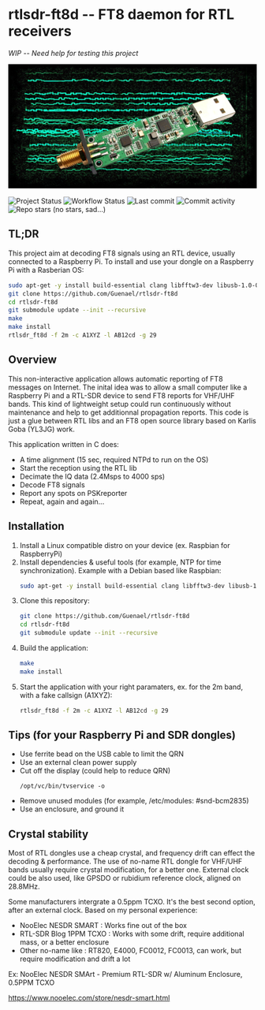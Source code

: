 # rtlsdr-ft8d -- FT8 daemon for RTL receivers

*WIP -- Need help for testing this project*

![rtlsdr-wsprd](art/rtlsdr-ft8d-web.jpg)

![Project Status](https://img.shields.io/badge/project-broken-red)
![Workflow Status](https://img.shields.io/github/workflow/status/Guenael/rtlsdr-ft8d/CI)
![Last commit](https://img.shields.io/github/last-commit/Guenael/rtlsdr-ft8d)
![Commit activity](https://img.shields.io/github/commit-activity/m/Guenael/rtlsdr-ft8d)
![Repo stars](https://img.shields.io/github/stars/Guenael/rtlsdr-ft8d?style=social) (no stars, sad...)

## TL;DR

This project aim at decoding FT8 signals using an RTL device, usually connected to a Raspberry Pi.
To install and use your dongle on a Raspberry Pi with a Rasberian OS:

```bash
sudo apt-get -y install build-essential clang libfftw3-dev libusb-1.0-0-dev librtlsdr-dev libcurl4-gnutls-dev ntp
git clone https://github.com/Guenael/rtlsdr-ft8d
cd rtlsdr-ft8d
git submodule update --init --recursive
make
make install
rtlsdr_ft8d -f 2m -c A1XYZ -l AB12cd -g 29
```

## Overview

This non-interactive application allows automatic reporting of FT8 messages on Internet. The inital idea was to allow a small computer like a Raspberry Pi and a RTL-SDR device to send FT8 reports for VHF/UHF bands. This kind of lightweight setup could run continuously without maintenance and help to get additionnal propagation reports. This code is just a glue between RTL libs and an FT8 open source library based on Karlis Goba (YL3JG) work.

This application written in C does:

- A time alignment (15 sec, required NTPd to run on the OS)
- Start the reception using the RTL lib
- Decimate the IQ data (2.4Msps to 4000 sps)
- Decode FT8 signals
- Report any spots on PSKreporter
- Repeat, again and again...

## Installation

  1. Install a Linux compatible distro on your device (ex. Raspbian for RaspberryPi)
  1. Install dependencies & useful tools (for example, NTP for time synchronization). Example with a Debian based like Raspbian:
     ```bash
     sudo apt-get -y install build-essential clang libfftw3-dev libusb-1.0-0-dev librtlsdr-dev libcurl4-gnutls-dev ntp
     ```
  1. Clone this repository:
     ```bash
     git clone https://github.com/Guenael/rtlsdr-ft8d
     cd rtlsdr-ft8d
     git submodule update --init --recursive
     ```
  1. Build the application:
     ```bash
     make
     make install
     ```
  1. Start the application with your right paramaters, ex. for the 2m band, with a fake callsign (A1XYZ):
     ```bash
     rtlsdr_ft8d -f 2m -c A1XYZ -l AB12cd -g 29
     ```

## Tips (for your Raspberry Pi and SDR dongles)

  - Use ferrite bead on the USB cable to limit the QRN
  - Use an external clean power supply
  - Cut off the display (could help to reduce QRN)
    ```
    /opt/vc/bin/tvservice -o
    ```
  - Remove unused modules (for example, /etc/modules: #snd-bcm2835)
  - Use an enclosure, and ground it

## Crystal stability

Most of RTL dongles use a cheap crystal, and frequency drift can effect the decoding & performance. The use of no-name RTL dongle for VHF/UHF bands usually require crystal modification, for a better one. External clock could be also used, like GPSDO or rubidium reference clock, aligned on 28.8MHz.

Some manufacturers intergrate a 0.5ppm TCXO. It's the best second option, after an external clock. Based on my personal experience:

- NooElec NESDR SMART : Works fine out of the box
- RTL-SDR Blog 1PPM TCXO : Works with some drift, require additional mass, or a better enclosure
- Other no-name like : RT820, E4000, FC0012, FC0013, can work, but require modification and drift a lot

Ex: NooElec NESDR SMArt - Premium RTL-SDR w/ Aluminum Enclosure, 0.5PPM TCXO

https://www.nooelec.com/store/nesdr-smart.html
